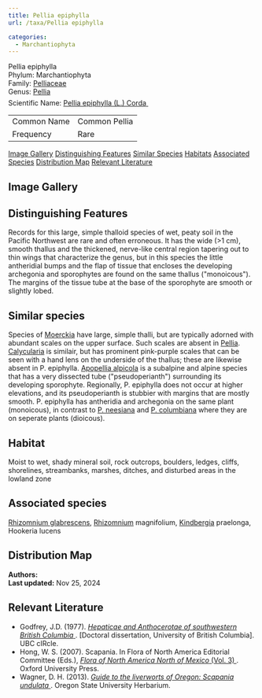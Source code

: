 ```yaml
---
title: Pellia epiphylla
url: /taxa/Pellia epiphylla

categories:
  - Marchantiophyta
---
```


<script defer src="../../js/micromodal.min.js"></script>
<link href="../../css/micromodal.css" rel="stylesheet">

<link href="https://unpkg.com/maplibre-gl@3.6.2/dist/maplibre-gl.css" rel="stylesheet" />
<script defer src="https://unpkg.com/maplibre-gl@3.6.2/dist/maplibre-gl.js"></script>
<script defer src="https://unpkg.com/papaparse@5.4.1/papaparse.min.js"></script>
<script defer src="../../js/records-map.js"></script>

<link href="../../css/style-taxon.css" rel="stylesheet">

<div class="container">
<div class="imerss-content hx-max-w-screen-xl">

<div class="info-panel">
 <div class="info-left">
  <div class="taxon-name">Pellia epiphylla</div>
   <div class="taxon-rank rank-phylum"><span class="taxon-rank-label">Phylum: </span><span class="taxon-rank-value">Marchantiophyta</span></div>
   <div class="taxon-rank rank-family">
     <span class="taxon-rank-label">Family: </span>
     <span class="taxon-rank-value"><a href="/taxa/Pelliaceae">Pelliaceae</a></span>
   </div>
   <div class="taxon-rank rank-genus">
     <span class="taxon-rank-label">Genus: </span>
     <span class="taxon-rank-value"><a href="/taxa/Pellia">Pellia</a></span>
   </div>
  <div class="taxon-scientific"><span class="scientific-label">Scientific Name: </span>
<a href="https://www.gbif.org/species/">
<span class="scientific-name">Pellia epiphylla (L.) Corda</span>
                <svg width="20" height="20">
                    <use href="#green-dot"/>
                </svg>
</a>
 </div>
</div>
 <div class="info-right">
<table>
<tr><td class="info-label">Common Name</td><td class="info-value">Common Pellia</td></tr>
<tr><td class="info-label">Frequency</td><td class="info-value">Rare</td></tr>
</table>
 </div>
</div>

<div class="section-nav">
  <a href="#image-gallery">Image Gallery</a>
  <a href="#distinguishing-features">Distinguishing Features</a>
  <a href="#similar-species">Similar Species</a>
  <a href="#habitats">Habitats</a>
  <a href="#associated-species">Associated Species</a>
  <a href="#distribution-map">Distribution Map</a>
  <a href="#relevant-literature">Relevant Literature</a>
</div>


<h2 id="image-gallery">Image Gallery
</h2>

<div class="imerss-image-header">



</div>


<h2 id="distinguishing-features">Distinguishing Features</h2>

Records for this large, simple thalloid species of wet, peaty soil in the Pacific Northwest are rare and often erroneous. It has the wide (>1 cm), smooth thallus and the thickened, nerve-like central region tapering out to thin wings that characterize the genus, but in this species the little antheridial bumps and the flap of tissue that encloses the developing archegonia and sporophytes are found on the same thallus ("monoicous"). The margins of the tissue tube at the base of the sporophyte are smooth or slightly lobed. 

<h2 id="similar-species">Similar species</h2>

Species of <a href="/taxa/Moerckia">Moerckia</a> have large, simple thalli, but are typically adorned with abundant scales on the upper surface. Such scales are absent in <a href="/taxa/Pellia">Pellia</a>. <a href="/taxa/Calycularia">Calycularia</a> is similair, but has prominent pink-purple scales that can be seen with a hand lens on the underside of the thallus; these are likewise absent in P. epiphylla. <a href="/taxa/Apopellia alpicola">Apopellia alpicola</a> is a subalpine and alpine species that has a very dissected tube ("pseudoperianth") surrounding its developing sporophyte. Regionally, P. epiphylla does not occur at higher elevations, and its pseudoperianth is stubbier with margins that are mostly smooth. P. epiphylla has antheridia and archegonia on the same plant (monoicous), in contrast to <a href="/taxa/Pellia neesiana">P. neesiana</a> and <a href="/taxa/Pellia columbiana">P. columbiana</a> where they are on seperate plants (dioicous). 

<h2 id="habitat">Habitat</h2>

Moist to wet, shady mineral soil, rock outcrops, boulders, ledges, cliffs, shorelines, streambanks, marshes, ditches, and disturbed areas in the lowland zone

<h2 id="associated-species">Associated species</h2>

<a href="/taxa/Rhizomnium glabrescens">Rhizomnium glabrescens</a>, <a href="/taxa/Rhizomnium">Rhizomnium</a> magnifolium, <a href="/taxa/Kindbergia">Kindbergia</a> praelonga, Hookeria lucens


 <h2 id="distribution-map">Distribution Map</h2>

 <div class="imerss-map-holder" id="imerss-map-holder">
 </div>

 <script type="module">
    imerss.makeRecordsMap("imerss-map-holder", "../../taxa_records/Pellia epiphylla.csv"); 
 </script>

<div class="taxon-footer">
 <div class="taxon-authors"><b>Authors:</b> <span></span></div>
 <div class="taxon-update"><b>Last updated:</b> <span>Nov 25, 2024</span></div>
</div>

<h2 id="relevant-literature">Relevant Literature</h2>

<ul class="list-disc list-inside text-lg leading-relaxed">
<li class="mb-2">
    Godfrey, J.D. (1977). 
    <a href="https://open.library.ubc.ca/soa/cIRcle/collections/ubctheses/831/items/1.0094118" target="_blank" rel="noopener noreferrer" class="text-green-700 hover:underline">
        <em>Hepaticae and Anthocerotae of southwestern British Columbia</em>
    </a>. [Doctoral dissertation, University of British Columbia]. UBC cIRcle.
</li>
<li class="mb-2">
    Hong, W. S. (2007). Scapania. In Flora of North America Editorial Committee (Eds.), 
    <a href="https://www.mobot.org/plantscience/BFNA/V3/Scapania_R2.pdf" target="_blank" rel="noopener noreferrer" class="text-green-700 hover:underline">
        <em>Flora of North America North of Mexico</em> (Vol. 3)
    </a>. Oxford University Press.
</li>
<li class="mb-2">
    Wagner, D. H. (2013). 
    <a href="https://herbarium.science.oregonstate.edu/wagner/liverworts/scaund.htm" target="_blank" rel="noopener noreferrer" class="text-green-700 hover:underline">
        <em>Guide to the liverworts of Oregon: Scapania undulata</em>
    </a>. Oregon State University Herbarium.
</li>
</ul>
</div>
</div>

<script type="module">
  MicroModal.init();
</script>
